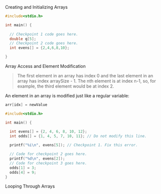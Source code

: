 
Creating and Initializing Arrays
```c
#include<stdio.h>

int main() {
  
  // Checkpoint 1 code goes here.
  double q[5];
  // Checkpoint 2 code goes here.
  int evens[] = {2,4,6,8,10};

}
```


Array Access and Element Modification

> The first element in an array has index 0 and the last element in an array has index arraySize - 1. The nth element is at index n-1, so, for example, the third element would be at index 2.

An element in an array is modified just like a regular variable:
```c
arr[idx] = newValue
```

```c
#include<stdio.h>

int main() {

  int evens[] = {2, 4, 6, 8, 10, 12};
  int odds[] = {1, 4, 5, 7, 10, 11}; // Do not modify this line.
  
  printf("%i\n", evens[5]); // Checkpoint 1. Fix this error.

  // Code for checkpoint 2 goes here.
  printf("%d\n", evens[2]);
  // Code for checkpoint 3 goes here.
  odds[1] = 3;
  odds[4] = 9;
}
```


Looping Through Arrays

